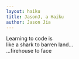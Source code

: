 ```yaml
---
layout: haiku
title: JasonJ, a Haiku
author: Jason Jia
---
```


Learning to code is<br>
like a shark to barren land...<br>
...firehouse to face<br>